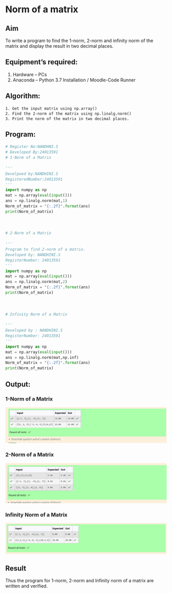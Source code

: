 # Norm of a matrix
## Aim
To write a program to find the 1-norm, 2-norm and infinity norm of the matrix and display the result in two decimal places.
## Equipment’s required:
1.	Hardware – PCs
2.	Anaconda – Python 3.7 Installation / Moodle-Code Runner
## Algorithm:
	1. Get the input matrix using np.array()   
    2. Find the 2-norm of the matrix using np.linalg.norm()
	3. Print the norm of the matrix in two decimal places.
## Program:
```Python
# Register No:NANDHNI.S
# Developed By:24013591
# 1-Norm of a Matrix

'''
Develpoed by:NANDHINI.S
RegisteredNumber:24013591
'''
import numpy as np 
mat = np.array(eval(input()))
ans = np.linalg.norm(mat,1)
Norm_of_matrix = "{:.2f}".format(ans)
print(Norm_of_matrix)



# 2-Norm of a Matrix

'''
Program to find 2-norm of a matrix.
Developed by: NANDHINI.S
RegisterNumber: 24013591
'''
import numpy as np
mat = np.array(eval(input()))
ans = np.linalg.norm(mat,2)
Norm_of_matrix = "{:.2f}".format(ans)
print(Norm_of_matrix)



# Infinity Norm of a Matrix

'''
Developed by : NANDHINI.S
RegisterNumber: 24013591
'''
import numpy as np
mat = np.array(eval(input()))
ans = np.linalg.norm(mat,np.inf)
Norm_of_matrix = "{:.2f}".format(ans)
print(Norm_of_matrix)
```
## Output:
### 1-Norm of a Matrix

![alt text](<Screenshot 2024-12-08 193322.png>)
### 2-Norm of a Matrix

![alt text](<Screenshot 2024-12-08 193335-1.png>)
### Infinity Norm of a Matrix
![alt text](<Screenshot 2024-12-08 193351-1.png>)

## Result
Thus the program for 1-norm, 2-norm and Infinity norm of a matrix are written and verified.